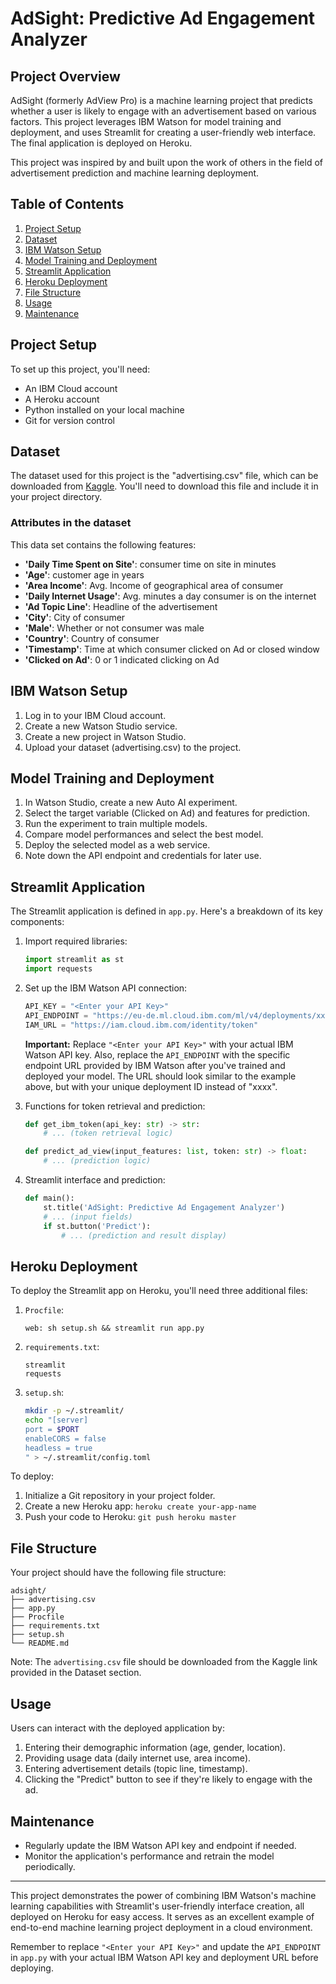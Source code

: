 # AdSight: Predictive Ad Engagement Analyzer

## Project Overview

AdSight (formerly AdView Pro) is a machine learning project that predicts whether a user is likely to engage with an advertisement based on various factors. This project leverages IBM Watson for model training and deployment, and uses Streamlit for creating a user-friendly web interface. The final application is deployed on Heroku.

This project was inspired by and built upon the work of others in the field of advertisement prediction and machine learning deployment.

## Table of Contents

1. [Project Setup](#project-setup)
2. [Dataset](#dataset)
3. [IBM Watson Setup](#ibm-watson-setup)
4. [Model Training and Deployment](#model-training-and-deployment)
5. [Streamlit Application](#streamlit-application)
6. [Heroku Deployment](#heroku-deployment)
7. [File Structure](#file-structure)
8. [Usage](#usage)
9. [Maintenance](#maintenance)

## Project Setup

To set up this project, you'll need:

- An IBM Cloud account
- A Heroku account
- Python installed on your local machine
- Git for version control

## Dataset

The dataset used for this project is the "advertising.csv" file, which can be downloaded from [Kaggle](https://www.kaggle.com/fayomi/advertising). You'll need to download this file and include it in your project directory.

### Attributes in the dataset

This data set contains the following features:

- **'Daily Time Spent on Site'**: consumer time on site in minutes
- **'Age'**: customer age in years
- **'Area Income'**: Avg. Income of geographical area of consumer
- **'Daily Internet Usage'**: Avg. minutes a day consumer is on the internet
- **'Ad Topic Line'**: Headline of the advertisement
- **'City'**: City of consumer
- **'Male'**: Whether or not consumer was male
- **'Country'**: Country of consumer
- **'Timestamp'**: Time at which consumer clicked on Ad or closed window
- **'Clicked on Ad'**: 0 or 1 indicated clicking on Ad

## IBM Watson Setup

1. Log in to your IBM Cloud account.
2. Create a new Watson Studio service.
3. Create a new project in Watson Studio.
4. Upload your dataset (advertising.csv) to the project.

## Model Training and Deployment

1. In Watson Studio, create a new Auto AI experiment.
2. Select the target variable (Clicked on Ad) and features for prediction.
3. Run the experiment to train multiple models.
4. Compare model performances and select the best model.
5. Deploy the selected model as a web service.
6. Note down the API endpoint and credentials for later use.

## Streamlit Application

The Streamlit application is defined in `app.py`. Here's a breakdown of its key components:

1. Import required libraries:
   ```python
   import streamlit as st
   import requests
   ```

2. Set up the IBM Watson API connection:
   ```python
   API_KEY = "<Enter your API Key>"
   API_ENDPOINT = "https://eu-de.ml.cloud.ibm.com/ml/v4/deployments/xxxx"
   IAM_URL = "https://iam.cloud.ibm.com/identity/token"
   ```

   **Important:** Replace `"<Enter your API Key>"` with your actual IBM Watson API key. Also, replace the `API_ENDPOINT` with the specific endpoint URL provided by IBM Watson after you've trained and deployed your model. The URL should look similar to the example above, but with your unique deployment ID instead of "xxxx".

3. Functions for token retrieval and prediction:
   ```python
   def get_ibm_token(api_key: str) -> str:
       # ... (token retrieval logic)

   def predict_ad_view(input_features: list, token: str) -> float:
       # ... (prediction logic)
   ```

4. Streamlit interface and prediction:
   ```python
   def main():
       st.title('AdSight: Predictive Ad Engagement Analyzer')
       # ... (input fields)
       if st.button('Predict'):
           # ... (prediction and result display)
   ```

## Heroku Deployment

To deploy the Streamlit app on Heroku, you'll need three additional files:

1. `Procfile`:
   ```
   web: sh setup.sh && streamlit run app.py
   ```

2. `requirements.txt`:
   ```
   streamlit
   requests
   ```

3. `setup.sh`:
   ```bash
   mkdir -p ~/.streamlit/
   echo "[server]
   port = $PORT
   enableCORS = false
   headless = true
   " > ~/.streamlit/config.toml
   ```

To deploy:

1. Initialize a Git repository in your project folder.
2. Create a new Heroku app: `heroku create your-app-name`
3. Push your code to Heroku: `git push heroku master`

## File Structure

Your project should have the following file structure:

```
adsight/
├── advertising.csv
├── app.py
├── Procfile
├── requirements.txt
├── setup.sh
└── README.md
```

Note: The `advertising.csv` file should be downloaded from the Kaggle link provided in the Dataset section.

## Usage

Users can interact with the deployed application by:

1. Entering their demographic information (age, gender, location).
2. Providing usage data (daily internet use, area income).
3. Entering advertisement details (topic line, timestamp).
4. Clicking the "Predict" button to see if they're likely to engage with the ad.

## Maintenance

- Regularly update the IBM Watson API key and endpoint if needed.
- Monitor the application's performance and retrain the model periodically.

---

This project demonstrates the power of combining IBM Watson's machine learning capabilities with Streamlit's user-friendly interface creation, all deployed on Heroku for easy access. It serves as an excellent example of end-to-end machine learning project deployment in a cloud environment.

Remember to replace `"<Enter your API Key>"` and update the `API_ENDPOINT` in `app.py` with your actual IBM Watson API key and deployment URL before deploying.

